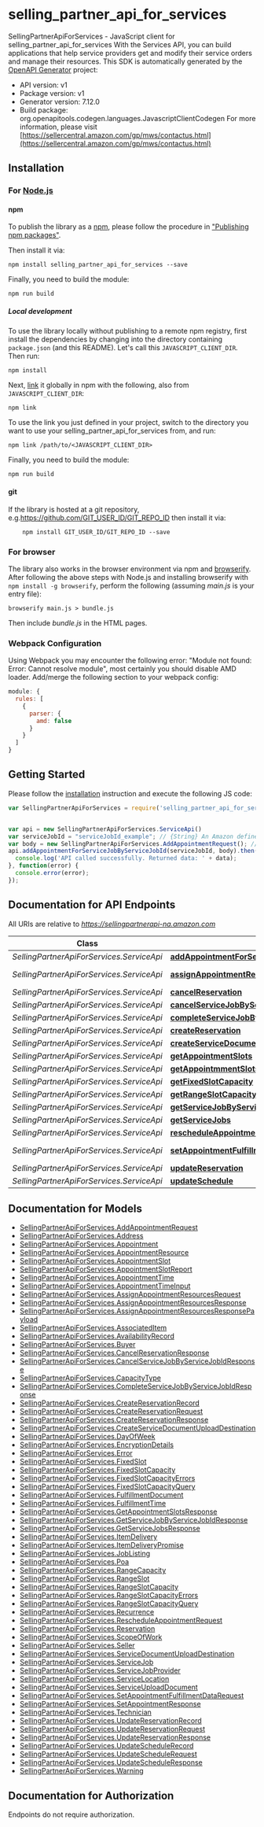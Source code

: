 # selling_partner_api_for_services

SellingPartnerApiForServices - JavaScript client for selling_partner_api_for_services
With the Services API, you can build applications that help service providers get and modify their service orders and manage their resources.
This SDK is automatically generated by the [OpenAPI Generator](https://openapi-generator.tech) project:

- API version: v1
- Package version: v1
- Generator version: 7.12.0
- Build package: org.openapitools.codegen.languages.JavascriptClientCodegen
For more information, please visit [https://sellercentral.amazon.com/gp/mws/contactus.html](https://sellercentral.amazon.com/gp/mws/contactus.html)

## Installation

### For [Node.js](https://nodejs.org/)

#### npm

To publish the library as a [npm](https://www.npmjs.com/), please follow the procedure in ["Publishing npm packages"](https://docs.npmjs.com/getting-started/publishing-npm-packages).

Then install it via:

```shell
npm install selling_partner_api_for_services --save
```

Finally, you need to build the module:

```shell
npm run build
```

##### Local development

To use the library locally without publishing to a remote npm registry, first install the dependencies by changing into the directory containing `package.json` (and this README). Let's call this `JAVASCRIPT_CLIENT_DIR`. Then run:

```shell
npm install
```

Next, [link](https://docs.npmjs.com/cli/link) it globally in npm with the following, also from `JAVASCRIPT_CLIENT_DIR`:

```shell
npm link
```

To use the link you just defined in your project, switch to the directory you want to use your selling_partner_api_for_services from, and run:

```shell
npm link /path/to/<JAVASCRIPT_CLIENT_DIR>
```

Finally, you need to build the module:

```shell
npm run build
```

#### git

If the library is hosted at a git repository, e.g.https://github.com/GIT_USER_ID/GIT_REPO_ID
then install it via:

```shell
    npm install GIT_USER_ID/GIT_REPO_ID --save
```

### For browser

The library also works in the browser environment via npm and [browserify](http://browserify.org/). After following
the above steps with Node.js and installing browserify with `npm install -g browserify`,
perform the following (assuming *main.js* is your entry file):

```shell
browserify main.js > bundle.js
```

Then include *bundle.js* in the HTML pages.

### Webpack Configuration

Using Webpack you may encounter the following error: "Module not found: Error:
Cannot resolve module", most certainly you should disable AMD loader. Add/merge
the following section to your webpack config:

```javascript
module: {
  rules: [
    {
      parser: {
        amd: false
      }
    }
  ]
}
```

## Getting Started

Please follow the [installation](#installation) instruction and execute the following JS code:

```javascript
var SellingPartnerApiForServices = require('selling_partner_api_for_services');


var api = new SellingPartnerApiForServices.ServiceApi()
var serviceJobId = "serviceJobId_example"; // {String} An Amazon defined service job identifier.
var body = new SellingPartnerApiForServices.AddAppointmentRequest(); // {AddAppointmentRequest} Add appointment operation input details.
api.addAppointmentForServiceJobByServiceJobId(serviceJobId, body).then(function(data) {
  console.log('API called successfully. Returned data: ' + data);
}, function(error) {
  console.error(error);
});


```

## Documentation for API Endpoints

All URIs are relative to *https://sellingpartnerapi-na.amazon.com*

Class | Method | HTTP request | Description
------------ | ------------- | ------------- | -------------
*SellingPartnerApiForServices.ServiceApi* | [**addAppointmentForServiceJobByServiceJobId**](docs/ServiceApi.md#addAppointmentForServiceJobByServiceJobId) | **POST** /service/v1/serviceJobs/{serviceJobId}/appointments | 
*SellingPartnerApiForServices.ServiceApi* | [**assignAppointmentResources**](docs/ServiceApi.md#assignAppointmentResources) | **PUT** /service/v1/serviceJobs/{serviceJobId}/appointments/{appointmentId}/resources | 
*SellingPartnerApiForServices.ServiceApi* | [**cancelReservation**](docs/ServiceApi.md#cancelReservation) | **DELETE** /service/v1/reservation/{reservationId} | 
*SellingPartnerApiForServices.ServiceApi* | [**cancelServiceJobByServiceJobId**](docs/ServiceApi.md#cancelServiceJobByServiceJobId) | **PUT** /service/v1/serviceJobs/{serviceJobId}/cancellations | 
*SellingPartnerApiForServices.ServiceApi* | [**completeServiceJobByServiceJobId**](docs/ServiceApi.md#completeServiceJobByServiceJobId) | **PUT** /service/v1/serviceJobs/{serviceJobId}/completions | 
*SellingPartnerApiForServices.ServiceApi* | [**createReservation**](docs/ServiceApi.md#createReservation) | **POST** /service/v1/reservation | 
*SellingPartnerApiForServices.ServiceApi* | [**createServiceDocumentUploadDestination**](docs/ServiceApi.md#createServiceDocumentUploadDestination) | **POST** /service/v1/documents | 
*SellingPartnerApiForServices.ServiceApi* | [**getAppointmentSlots**](docs/ServiceApi.md#getAppointmentSlots) | **GET** /service/v1/appointmentSlots | 
*SellingPartnerApiForServices.ServiceApi* | [**getAppointmmentSlotsByJobId**](docs/ServiceApi.md#getAppointmmentSlotsByJobId) | **GET** /service/v1/serviceJobs/{serviceJobId}/appointmentSlots | 
*SellingPartnerApiForServices.ServiceApi* | [**getFixedSlotCapacity**](docs/ServiceApi.md#getFixedSlotCapacity) | **POST** /service/v1/serviceResources/{resourceId}/capacity/fixed | 
*SellingPartnerApiForServices.ServiceApi* | [**getRangeSlotCapacity**](docs/ServiceApi.md#getRangeSlotCapacity) | **POST** /service/v1/serviceResources/{resourceId}/capacity/range | 
*SellingPartnerApiForServices.ServiceApi* | [**getServiceJobByServiceJobId**](docs/ServiceApi.md#getServiceJobByServiceJobId) | **GET** /service/v1/serviceJobs/{serviceJobId} | 
*SellingPartnerApiForServices.ServiceApi* | [**getServiceJobs**](docs/ServiceApi.md#getServiceJobs) | **GET** /service/v1/serviceJobs | 
*SellingPartnerApiForServices.ServiceApi* | [**rescheduleAppointmentForServiceJobByServiceJobId**](docs/ServiceApi.md#rescheduleAppointmentForServiceJobByServiceJobId) | **POST** /service/v1/serviceJobs/{serviceJobId}/appointments/{appointmentId} | 
*SellingPartnerApiForServices.ServiceApi* | [**setAppointmentFulfillmentData**](docs/ServiceApi.md#setAppointmentFulfillmentData) | **PUT** /service/v1/serviceJobs/{serviceJobId}/appointments/{appointmentId}/fulfillment | 
*SellingPartnerApiForServices.ServiceApi* | [**updateReservation**](docs/ServiceApi.md#updateReservation) | **PUT** /service/v1/reservation/{reservationId} | 
*SellingPartnerApiForServices.ServiceApi* | [**updateSchedule**](docs/ServiceApi.md#updateSchedule) | **PUT** /service/v1/serviceResources/{resourceId}/schedules | 


## Documentation for Models

 - [SellingPartnerApiForServices.AddAppointmentRequest](docs/AddAppointmentRequest.md)
 - [SellingPartnerApiForServices.Address](docs/Address.md)
 - [SellingPartnerApiForServices.Appointment](docs/Appointment.md)
 - [SellingPartnerApiForServices.AppointmentResource](docs/AppointmentResource.md)
 - [SellingPartnerApiForServices.AppointmentSlot](docs/AppointmentSlot.md)
 - [SellingPartnerApiForServices.AppointmentSlotReport](docs/AppointmentSlotReport.md)
 - [SellingPartnerApiForServices.AppointmentTime](docs/AppointmentTime.md)
 - [SellingPartnerApiForServices.AppointmentTimeInput](docs/AppointmentTimeInput.md)
 - [SellingPartnerApiForServices.AssignAppointmentResourcesRequest](docs/AssignAppointmentResourcesRequest.md)
 - [SellingPartnerApiForServices.AssignAppointmentResourcesResponse](docs/AssignAppointmentResourcesResponse.md)
 - [SellingPartnerApiForServices.AssignAppointmentResourcesResponsePayload](docs/AssignAppointmentResourcesResponsePayload.md)
 - [SellingPartnerApiForServices.AssociatedItem](docs/AssociatedItem.md)
 - [SellingPartnerApiForServices.AvailabilityRecord](docs/AvailabilityRecord.md)
 - [SellingPartnerApiForServices.Buyer](docs/Buyer.md)
 - [SellingPartnerApiForServices.CancelReservationResponse](docs/CancelReservationResponse.md)
 - [SellingPartnerApiForServices.CancelServiceJobByServiceJobIdResponse](docs/CancelServiceJobByServiceJobIdResponse.md)
 - [SellingPartnerApiForServices.CapacityType](docs/CapacityType.md)
 - [SellingPartnerApiForServices.CompleteServiceJobByServiceJobIdResponse](docs/CompleteServiceJobByServiceJobIdResponse.md)
 - [SellingPartnerApiForServices.CreateReservationRecord](docs/CreateReservationRecord.md)
 - [SellingPartnerApiForServices.CreateReservationRequest](docs/CreateReservationRequest.md)
 - [SellingPartnerApiForServices.CreateReservationResponse](docs/CreateReservationResponse.md)
 - [SellingPartnerApiForServices.CreateServiceDocumentUploadDestination](docs/CreateServiceDocumentUploadDestination.md)
 - [SellingPartnerApiForServices.DayOfWeek](docs/DayOfWeek.md)
 - [SellingPartnerApiForServices.EncryptionDetails](docs/EncryptionDetails.md)
 - [SellingPartnerApiForServices.Error](docs/Error.md)
 - [SellingPartnerApiForServices.FixedSlot](docs/FixedSlot.md)
 - [SellingPartnerApiForServices.FixedSlotCapacity](docs/FixedSlotCapacity.md)
 - [SellingPartnerApiForServices.FixedSlotCapacityErrors](docs/FixedSlotCapacityErrors.md)
 - [SellingPartnerApiForServices.FixedSlotCapacityQuery](docs/FixedSlotCapacityQuery.md)
 - [SellingPartnerApiForServices.FulfillmentDocument](docs/FulfillmentDocument.md)
 - [SellingPartnerApiForServices.FulfillmentTime](docs/FulfillmentTime.md)
 - [SellingPartnerApiForServices.GetAppointmentSlotsResponse](docs/GetAppointmentSlotsResponse.md)
 - [SellingPartnerApiForServices.GetServiceJobByServiceJobIdResponse](docs/GetServiceJobByServiceJobIdResponse.md)
 - [SellingPartnerApiForServices.GetServiceJobsResponse](docs/GetServiceJobsResponse.md)
 - [SellingPartnerApiForServices.ItemDelivery](docs/ItemDelivery.md)
 - [SellingPartnerApiForServices.ItemDeliveryPromise](docs/ItemDeliveryPromise.md)
 - [SellingPartnerApiForServices.JobListing](docs/JobListing.md)
 - [SellingPartnerApiForServices.Poa](docs/Poa.md)
 - [SellingPartnerApiForServices.RangeCapacity](docs/RangeCapacity.md)
 - [SellingPartnerApiForServices.RangeSlot](docs/RangeSlot.md)
 - [SellingPartnerApiForServices.RangeSlotCapacity](docs/RangeSlotCapacity.md)
 - [SellingPartnerApiForServices.RangeSlotCapacityErrors](docs/RangeSlotCapacityErrors.md)
 - [SellingPartnerApiForServices.RangeSlotCapacityQuery](docs/RangeSlotCapacityQuery.md)
 - [SellingPartnerApiForServices.Recurrence](docs/Recurrence.md)
 - [SellingPartnerApiForServices.RescheduleAppointmentRequest](docs/RescheduleAppointmentRequest.md)
 - [SellingPartnerApiForServices.Reservation](docs/Reservation.md)
 - [SellingPartnerApiForServices.ScopeOfWork](docs/ScopeOfWork.md)
 - [SellingPartnerApiForServices.Seller](docs/Seller.md)
 - [SellingPartnerApiForServices.ServiceDocumentUploadDestination](docs/ServiceDocumentUploadDestination.md)
 - [SellingPartnerApiForServices.ServiceJob](docs/ServiceJob.md)
 - [SellingPartnerApiForServices.ServiceJobProvider](docs/ServiceJobProvider.md)
 - [SellingPartnerApiForServices.ServiceLocation](docs/ServiceLocation.md)
 - [SellingPartnerApiForServices.ServiceUploadDocument](docs/ServiceUploadDocument.md)
 - [SellingPartnerApiForServices.SetAppointmentFulfillmentDataRequest](docs/SetAppointmentFulfillmentDataRequest.md)
 - [SellingPartnerApiForServices.SetAppointmentResponse](docs/SetAppointmentResponse.md)
 - [SellingPartnerApiForServices.Technician](docs/Technician.md)
 - [SellingPartnerApiForServices.UpdateReservationRecord](docs/UpdateReservationRecord.md)
 - [SellingPartnerApiForServices.UpdateReservationRequest](docs/UpdateReservationRequest.md)
 - [SellingPartnerApiForServices.UpdateReservationResponse](docs/UpdateReservationResponse.md)
 - [SellingPartnerApiForServices.UpdateScheduleRecord](docs/UpdateScheduleRecord.md)
 - [SellingPartnerApiForServices.UpdateScheduleRequest](docs/UpdateScheduleRequest.md)
 - [SellingPartnerApiForServices.UpdateScheduleResponse](docs/UpdateScheduleResponse.md)
 - [SellingPartnerApiForServices.Warning](docs/Warning.md)


## Documentation for Authorization

Endpoints do not require authorization.

